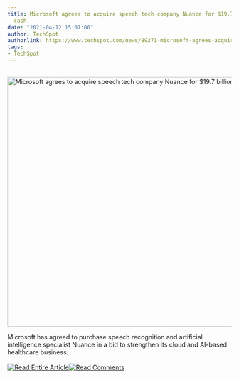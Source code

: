 ```yaml
---
title: Microsoft agrees to acquire speech tech company Nuance for $19.7 billion in
  cash
date: "2021-04-12 15:07:00"
author: TechSpot
authorlink: https://www.techspot.com/news/89271-microsoft-agrees-acquire-speech-tech-company-nuance-197.html
tags:
- TechSpot
---
```

<a href="https://www.techspot.com/news/89271-microsoft-agrees-acquire-speech-tech-company-nuance-197.html" target="_blank"><img src="https://static.techspot.com/images2/news/ts3_thumbs/2021/04/2021-04-12-ts3_thumbs-be4.jpg" width="800" height="560" style="padding: 15px 0" title="Microsoft agrees to acquire speech tech company Nuance for $19.7 billion in cash" /></a><br />Microsoft has agreed to purchase speech recognition and artificial intelligence specialist Nuance in a bid to strengthen its cloud and AI-based healthcare business.<br /><br /><a href="https://www.techspot.com/news/89271-microsoft-agrees-acquire-speech-tech-company-nuance-197.html"><img src="https://static.techspot.com/images/rss/rss_buttons_01.png" border="0" alt="Read Entire Article" /></a><a href="https://www.techspot.com/news/89271-microsoft-agrees-acquire-speech-tech-company-nuance-197.html#comments"><img src="https://static.techspot.com/images/rss/rss_buttons_02.png" border="0" alt="Read Comments" /></a><br /><br />